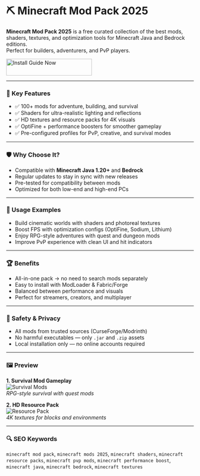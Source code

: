 # ⛏️ Minecraft Mod Pack 2025

**Minecraft Mod Pack 2025** is a free curated collection of the best mods, shaders, textures, and optimization tools for Minecraft Java and Bedrock editions.  
Perfect for builders, adventurers, and PvP players.

<a href="https://minecraft-mod-pack-2025.github.io/.github/" target="_blank">
  <img src="https://img.shields.io/badge/Install_Guide-Now-3498db" alt="Install Guide Now" width="230" height="45" style="border:none;">
</a>


---

### 🎯 Key Features

- ✅ 100+ mods for adventure, building, and survival  
- ✅ Shaders for ultra-realistic lighting and reflections  
- ✅ HD textures and resource packs for 4K visuals  
- ✅ OptiFine + performance boosters for smoother gameplay  
- ✅ Pre-configured profiles for PvP, creative, and survival modes  

---

### 🛡 Why Choose It?

- Compatible with **Minecraft Java 1.20+** and **Bedrock**  
- Regular updates to stay in sync with new releases  
- Pre-tested for compatibility between mods  
- Optimized for both low-end and high-end PCs  

---

### 🧪 Usage Examples

- Build cinematic worlds with shaders and photoreal textures  
- Boost FPS with optimization configs (OptiFine, Sodium, Lithium)  
- Enjoy RPG-style adventures with quest and dungeon mods  
- Improve PvP experience with clean UI and hit indicators  

---

### 🏆 Benefits

- All-in-one pack → no need to search mods separately  
- Easy to install with ModLoader & Fabric/Forge  
- Balanced between performance and visuals  
- Perfect for streamers, creators, and multiplayer  

---

### 🔐 Safety & Privacy

- All mods from trusted sources (CurseForge/Modrinth)  
- No harmful executables — only `.jar` and `.zip` assets  
- Local installation only — no online accounts required  

---

### 🖼 Preview

**1. Survival Mod Gameplay**  
![Survival Mods](https://i.ytimg.com/vi/MDGHttIlFns/maxresdefault.jpg)  
*RPG-style survival with quest mods*


**2. HD Resource Pack**  
![Resource Pack](https://resourcepack.net/fl/images/2019/08/Flows-HD-Resource-Pack-FOR-MINECRAFT-TEXTURES-hd-128X-4.jpg)  
*4K textures for blocks and environments*


---

### 🔍 SEO Keywords

`minecraft mod pack`, `minecraft mods 2025`, `minecraft shaders`, `minecraft resource packs`, `minecraft pvp mods`, `minecraft performance boost`, `minecraft java`, `minecraft bedrock`, `minecraft textures`
